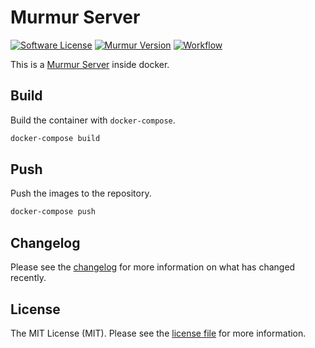 # Murmur Server

[![Software License][ico-license]](LICENSE.md)
[![Murmur Version][ico-version]](https://wiki.mumble.info/wiki/Main_Page)
[![Workflow][ico-workflow]](https://github.com/mhilker/murmur/actions)

This is a [Murmur Server](https://wiki.mumble.info/wiki/Main_Page) inside docker.

## Build

Build the container with `docker-compose`.

```bash
docker-compose build
```
 
## Push

Push the images to the repository.

```bash
docker-compose push
```
    
## Changelog

Please see the [changelog](CHANGELOG.md) for more information on what has changed recently.

## License

The MIT License (MIT). Please see the [license file](LICENSE.md) for more information.

[ico-license]: https://img.shields.io/badge/license-MIT-brightgreen.svg?style=flat-square
[ico-version]: https://img.shields.io/badge/murmur-1.3.0-brightgreen.svg?style=flat-square
[ico-workflow]: https://img.shields.io/github/workflow/status/mhilker/commander/Build?style=flat-square
